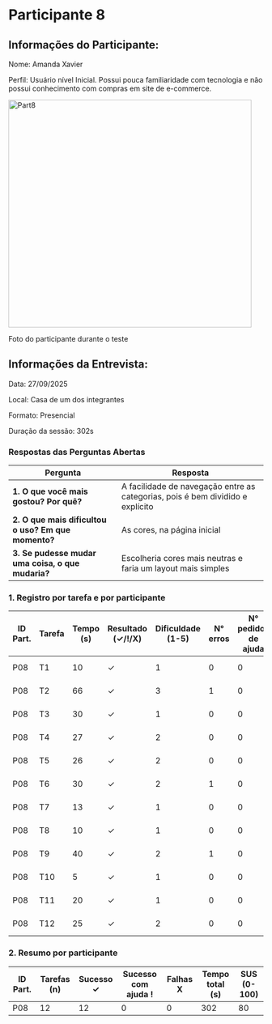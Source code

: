 # Participante 8

## Informações do Participante:
Nome: Amanda Xavier

Perfil: Usuário nível Inicial. Possui pouca familiaridade com tecnologia e não possui conhecimento com compras em site de e-commerce. 

<img width="480" height="450" alt="Part8" src="https://github.com/user-attachments/assets/80aa00a6-7846-428a-997e-d905abe73789" />

Foto do participante durante o teste

## Informações da Entrevista: 

Data: 27/09/2025

Local: Casa de um dos integrantes

Formato: Presencial 

Duração da sessão: 302s


### Respostas das Perguntas Abertas
| Pergunta | Resposta |
|----------|----------|
| **1. O que você mais gostou? Por quê?** | A facilidade de navegação entre as categorias, pois é bem dividido e explícito |
| **2. O que mais dificultou o uso? Em que momento?** | As cores, na página inicial |
| **3. Se pudesse mudar uma coisa, o que mudaria?** | Escolheria cores mais neutras e faria um layout mais simples |



### 1. Registro por tarefa e por participante
| ID Part. | Tarefa | Tempo (s) | Resultado (✓/!/X) | Dificuldade (1-5) | N° erros | N° pedidos de ajuda | Observações                 |
|----------|--------|-----------|--------------------|-------------------|----------|---------------------|-----------------------------|
| P08      | T1     | 10        | ✓                  | 1                 | 0        | 0                   | Não teve dificuldade        |
| P08      | T2     | 66        | ✓                  | 3                 | 1        | 0                   | Não teve dificuldade        |
| P08      | T3     | 30        | ✓                  | 1                 | 0        | 0                   | Não teve dificuldade        |
| P08      | T4     | 27        | ✓                  | 2                 | 0        | 0                   | Não teve dificuldade        |
| P08      | T5     | 26        | ✓                  | 2                 | 0        | 0                   | Não teve dificuldade        |
| P08      | T6     | 30        | ✓                  | 2                 | 1        | 0                   | Não teve dificuldade        |
| P08      | T7     | 13        | ✓                  | 1                 | 0        | 0                   | Não teve dificuldade        |
| P08      | T8     | 10        | ✓                  | 1                 | 0        | 0                   | Não teve dificuldade        |
| P08      | T9     | 40        | ✓                  | 2                 | 1        | 0                   | Não precisou de ajuda       |
| P08      | T10    | 5         | ✓                  | 1                 | 0        | 0                   | Não precisou de ajuda       |
| P08      | T11    | 20        | ✓                  | 1                 | 0        | 0                   | Não teve dificuldade        |
| P08      | T12    | 25        | ✓                  | 2                 | 0        | 0                   | Não teve dificuldade        |
### 2. Resumo por participante
| ID Part. | Tarefas (n) | Sucesso ✓ | Sucesso com ajuda ! | Falhas X | Tempo total (s) | SUS (0-100) |
|----------|-------------|-----------|---------------------|----------|-----------------|-------------|
| P08      | 12          | 12         | 0                   | 0        | 302            | 80       |
